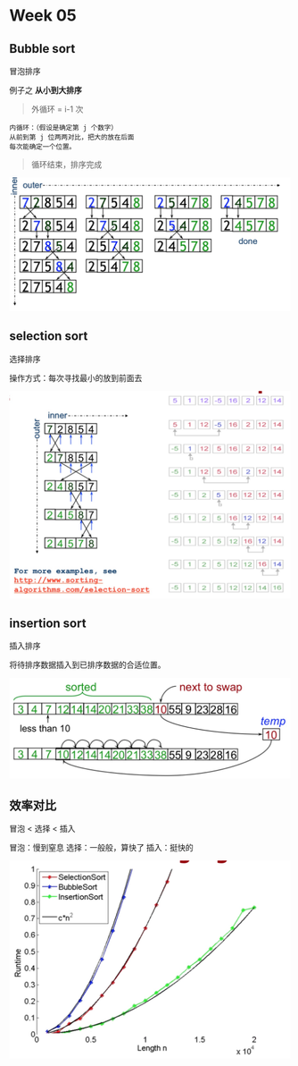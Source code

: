 # Week 05
## Bubble sort

冒泡排序

例子之 **从小到大排序**

>外循环 = i-1 次 
>   
    内循环：（假设是确定第 j 个数字）
    从前到第 j 位两两对比，把大的放在后面
    每次能确定一个位置。
> 循环结束，排序完成

![](media/15163438547230/15163438686208.jpg)

## selection sort
选择排序

操作方式：每次寻找最小的放到前面去

![](media/15163438547230/15163443462310.jpg)

## insertion sort
插入排序

将待排序数据插入到已排序数据的合适位置。

![](media/15163438547230/15163444732898.jpg)


## 效率对比

冒泡 < 选择 < 插入

冒泡：慢到窒息
选择：一般般，算快了
插入：挺快的

![](media/15163438547230/15163445126503.jpg)


